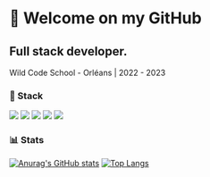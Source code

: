 # 👋 Welcome on my GitHub

## Full stack developer. 

Wild Code School - Orléans | 2022 - 2023

### 🚀 Stack

<img src="https://skillicons.dev/icons?i=typescript,javascript,php,docker" />
<img src="https://skillicons.dev/icons?i=react,symfony,laravel,threejs" />
<img src="https://skillicons.dev/icons?i=bootstrap,mui,sass" />
<img src="https://skillicons.dev/icons?i=postgresql,mysql,graphql" />
<img src="https://skillicons.dev/icons?i=go,rust" />

### 📊 Stats

[![Anurag's GitHub stats](https://github-readme-stats.vercel.app/api?username=hhertout&hide_border=true&show_icons=true&rank_icon=github)](https://github.com/anuraghazra/github-readme-stats)  [![Top Langs](https://github-readme-stats.vercel.app/api/top-langs/?username=hhertout&hide_border=true&layout=compact&hide=scss,css,html,twig)](https://github.com/anuraghazra/github-readme-stats)
